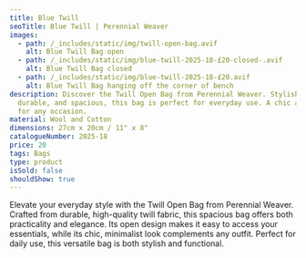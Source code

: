 ```yaml
---
title: Blue Twill
seoTitle: Blue Twill | Perennial Weaver
images:
  - path: /_includes/static/img/twill-open-bag.avif
    alt: Blue Twill Bag open
  - path: /_includes/static/img/blue-twill-2025-18-£20-closed-.avif
    alt: Blue Twill Bag closed
  - path: /_includes/static/img/blue-twill-2025-18-£20.avif
    alt: Blue Twill Bag hanging off the corner of bench
description: Discover the Twill Open Bag from Perennial Weaver. Stylish,
  durable, and spacious, this bag is perfect for everyday use. A chic accessory
  for any occasion.
material: Wool and Cotton
dimensions: 27cm x 20cm / 11" x 8"
catalogueNumber: 2025-18
price: 20
tags: Bags
type: product
isSold: false
shouldShow: true
---
```

Elevate your everyday style with the Twill Open Bag from Perennial Weaver. Crafted from durable, high-quality twill fabric, this spacious bag offers both practicality and elegance. Its open design makes it easy to access your essentials, while its chic, minimalist look complements any outfit. Perfect for daily use, this versatile bag is both stylish and functional.
